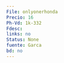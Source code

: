 ```yaml
---
File: onlyonerhonda
Precio: 16
Ph-Vd: 1k-332
Fdesc: 
links: no
Status: None
fuente: Garca
bd: no
---
```

